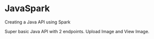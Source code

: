 # JavaSpark
Creating a Java API using Spark

Super basic Java API with 2 endpoints. Upload Image and View Image.
